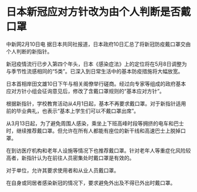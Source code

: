 # 日本新冠应对方针改为由个人判断是否戴口罩

中新网2月10日电 据日本共同社报道，日本政府10日汇总了将新冠防疫戴口罩交由个人判断的新指针。

新冠疫情流行已步入第四个年头，日本《感染症法》上的定位将在5月8日调整为与季节性流感相同的“5类”。已深入到日常生活中的基本防疫措施将大幅放宽。

日本首相岸田文雄10日下午与相关阁僚举行磋商。经过向专家等组成的政府基本应对方针小组会征询意见后，修改了含戴口罩规则的“基本应对方针”。

根据新指针，学校教育活动从4月1日起，基本不再要求戴口罩。对于新指针适用前的毕业典礼，也表示“基本上学生们可以不戴口罩出席”。

从3月13日起，为了避免周围人感染，乘坐上下班高峰时段等拥挤的电车和巴士时，继续推荐戴口罩。但允许在所有人都能有座位的新干线和高速巴士上脱掉口罩。

在到访医疗机构和老年人设施等情况下也推荐戴口罩。针对老年人等重症化风险较高者，新指针认为在前往人员密集处时戴口罩是有效的。

对于单位，允许其要求使用者和从业人员戴口罩。

在自身或同居者感染新冠的情况下，要求避免外出及不得已外出时戴口罩。

